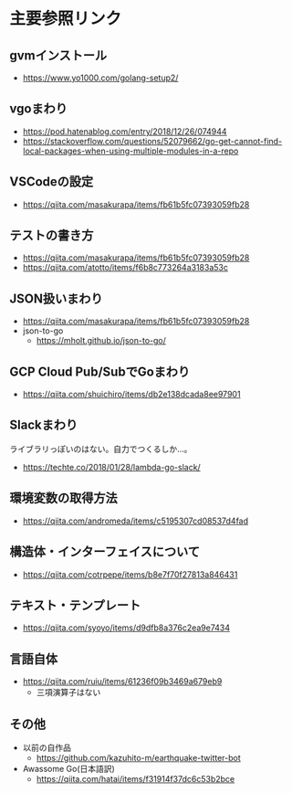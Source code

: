 # 主要参照リンク

## gvmインストール

- https://www.yo1000.com/golang-setup2/

## vgoまわり

- https://pod.hatenablog.com/entry/2018/12/26/074944
- https://stackoverflow.com/questions/52079662/go-get-cannot-find-local-packages-when-using-multiple-modules-in-a-repo

## VSCodeの設定

- https://qiita.com/masakurapa/items/fb61b5fc07393059fb28

## テストの書き方

- https://qiita.com/masakurapa/items/fb61b5fc07393059fb28
- https://qiita.com/atotto/items/f6b8c773264a3183a53c

## JSON扱いまわり

- https://qiita.com/masakurapa/items/fb61b5fc07393059fb28
- json-to-go
    - https://mholt.github.io/json-to-go/

## GCP Cloud Pub/SubでGoまわり

- https://qiita.com/shuichiro/items/db2e138dcada8ee97901

## Slackまわり

ライブラリっぽいのはない。自力でつくるしか…。

- https://techte.co/2018/01/28/lambda-go-slack/

## 環境変数の取得方法

- https://qiita.com/andromeda/items/c5195307cd08537d4fad

## 構造体・インターフェイスについて

- https://qiita.com/cotrpepe/items/b8e7f70f27813a846431


## テキスト・テンプレート

- https://qiita.com/syoyo/items/d9dfb8a376c2ea9e7434

## 言語自体

- https://qiita.com/ruiu/items/61236f09b3469a679eb9
    - 三項演算子はない

## その他

- 以前の自作品
    - https://github.com/kazuhito-m/earthquake-twitter-bot
- Awassome Go(日本語訳)
    - https://qiita.com/hatai/items/f31914f37dc6c53b2bce

